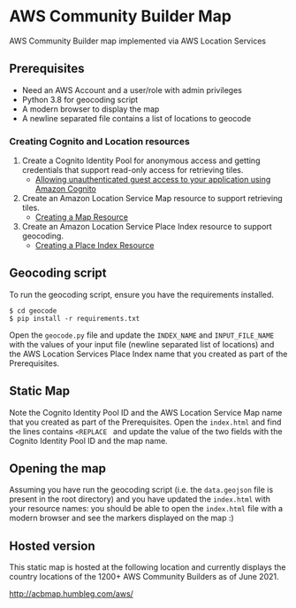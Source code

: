 # AWS Community Builder Map

AWS Community Builder map implemented via AWS Location Services

## Prerequisites

- Need an AWS Account and a user/role with admin privileges
- Python 3.8 for geocoding script
- A modern browser to display the map
- A newline separated file contains a list of locations to geocode

### Creating Cognito and Location resources

1. Create a Cognito Identity Pool for anonymous access and getting credentials that support read-only access for retrieving tiles.
   - [Allowing unauthenticated guest access to your
     application using Amazon Cognito](https://docs.aws.amazon.com/location/latest/developerguide/authenticating-using-cognito.html)
2. Create an Amazon Location Service Map resource to support retrieving tiles.
   - [Creating a Map Resource](https://docs.aws.amazon.com/location/latest/developerguide/maps-prerequisites.html#create-map-resource)
3. Create an Amazon Location Service Place Index resource to support geocoding.
   - [Creating a Place Index Resource](https://docs.aws.amazon.com/location/latest/developerguide/places-prerequisites.html#create-place-index-resource)

## Geocoding script

To run the geocoding script, ensure you have the requirements installed.

```
$ cd geocode
$ pip install -r requirements.txt
```

Open the `geocode.py` file and update the `INDEX_NAME` and `INPUT_FILE_NAME` with the values of your input file (newline separated list of locations) and the AWS Location Services Place Index name that you created as part of the Prerequisites.

## Static Map

Note the Cognito Identity Pool ID and the AWS Location Service Map name that you created as part of the Prerequisites. Open the `index.html` and find the lines contains `<REPLACE ` and update the value of the two fields with the Cognito Identity Pool ID and the map name.

## Opening the map

Assuming you have run the geocoding script (i.e. the `data.geojson` file is present in the root directory) and you have updated the `index.html` with your resource names: you should be able to open the `index.html` file with a modern browser and see the markers displayed on the map :)

## Hosted version

This static map is hosted at the following location and currently displays the country locations of the 1200+ AWS Community Builders as of June 2021.

http://acbmap.humbleg.com/aws/
